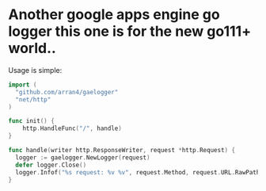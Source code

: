 # Another google apps engine go logger this one is for the new go111+ world..

Usage is simple:
```go
import (
  "github.com/arran4/gaelogger"
  "net/http"
)

func init() {
    http.HandleFunc("/", handle)
}

func handle(writer http.ResponseWriter, request *http.Request) {
  logger := gaelogger.NewLogger(request)
  defer logger.Close()
  logger.Infof("%s request: %v %v", request.Method, request.URL.RawPath, request.URL.RawQuery)
}
```
